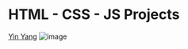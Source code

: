 # HTML - CSS - JS Projects
<a href="https://yinyang005.github.io/yinyang.github.io/" target="_blank">Yin Yang</a>
![image](https://user-images.githubusercontent.com/84718589/191026009-65ef536d-ba33-416e-b887-4b461b11a9d0.png)
